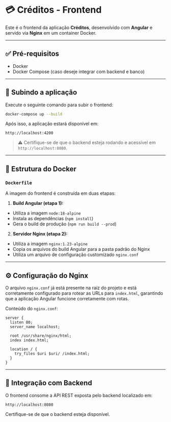 # 💳 Créditos - Frontend

Este é o frontend da aplicação **Créditos**, desenvolvido com **Angular** e servido via **Nginx** em um container Docker.

---

## ✅ Pré-requisitos

- Docker
- Docker Compose (caso deseje integrar com backend e banco)

---

## 🚀 Subindo a aplicação

Execute o seguinte comando para subir o frontend:

```bash
docker-compose up --build
```

Após isso, a aplicação estará disponível em:

```
http://localhost:4200
```

> ⚠️ Certifique-se de que o backend esteja rodando e acessível em `http://localhost:8080`.

---

## 🧱 Estrutura do Docker

### `Dockerfile`

A imagem do frontend é construída em duas etapas:

1. **Build Angular (etapa 1):**

- Utiliza a imagem `node:18-alpine`
- Instala as dependências (`npm install`)
- Gera o build de produção (`npm run build --prod`)

2. **Servidor Nginx (etapa 2):**

- Utiliza a imagem `nginx:1.23-alpine`
- Copia os arquivos do build Angular para a pasta padrão do Nginx
- Utiliza um arquivo de configuração customizado `nginx.conf`

---

## ⚙️ Configuração do Nginx

O arquivo `nginx.conf` já está presente na raiz do projeto e está corretamente configurado para rotear as URLs para `index.html`, garantindo que a aplicação Angular funcione corretamente com rotas.

Conteúdo do `nginx.conf`:

```nginx
server {
  listen 80;
  server_name localhost;

  root /usr/share/nginx/html;
  index index.html;

  location / {
    try_files $uri $uri/ /index.html;
  }
}
```

---

## 🔗 Integração com Backend

O frontend consome a API REST exposta pelo backend localizado em:

```
http://localhost:8080
```

Certifique-se de que o backend esteja disponível.
